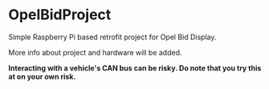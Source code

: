 # OpelBidProject
Simple Raspberry Pi based retrofit project for Opel Bid Display.

More info about project and hardware will be added.

**Interacting with a vehicle's CAN bus can be risky. Do note that you try this at on your own risk.**

